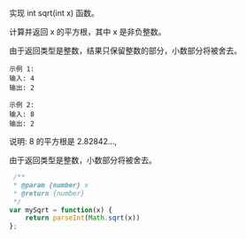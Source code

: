 实现 int sqrt(int x) 函数。

计算并返回 x 的平方根，其中 x 是非负整数。

由于返回类型是整数，结果只保留整数的部分，小数部分将被舍去。

```
示例 1:
输入: 4
输出: 2

示例 2:
输入: 8
输出: 2
```

说明: 8 的平方根是 2.82842..., 

由于返回类型是整数，小数部分将被舍去。


```javascript
 /**
 * @param {number} x
 * @return {number}
 */
var mySqrt = function(x) {
    return parseInt(Math.sqrt(x))
};    
```
